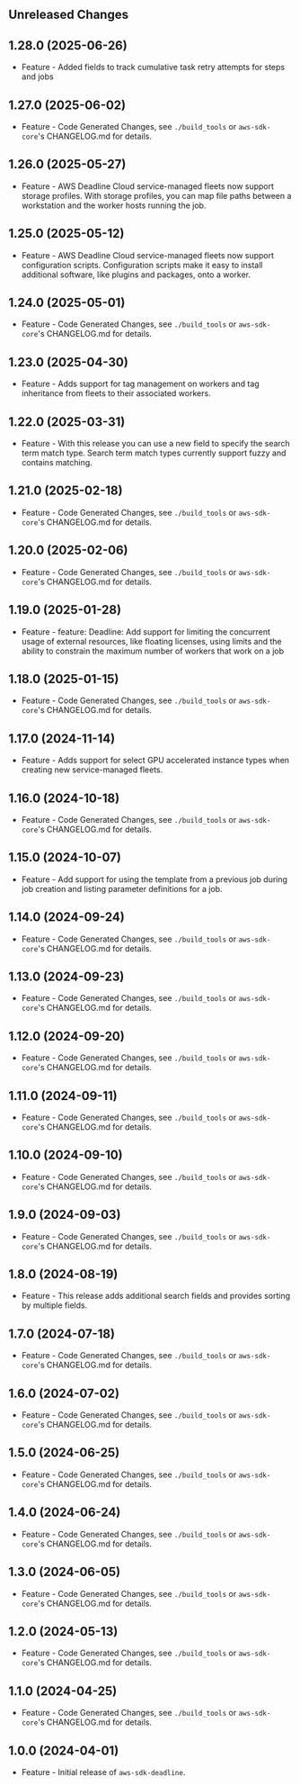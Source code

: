 Unreleased Changes
------------------

1.28.0 (2025-06-26)
------------------

* Feature - Added fields to track cumulative task retry attempts for steps and jobs

1.27.0 (2025-06-02)
------------------

* Feature - Code Generated Changes, see `./build_tools` or `aws-sdk-core`'s CHANGELOG.md for details.

1.26.0 (2025-05-27)
------------------

* Feature - AWS Deadline Cloud service-managed fleets now support storage profiles. With storage profiles, you can map file paths between a workstation and the worker hosts running the job.

1.25.0 (2025-05-12)
------------------

* Feature - AWS Deadline Cloud service-managed fleets now support configuration scripts. Configuration scripts make it easy to install additional software, like plugins and packages, onto a worker.

1.24.0 (2025-05-01)
------------------

* Feature - Code Generated Changes, see `./build_tools` or `aws-sdk-core`'s CHANGELOG.md for details.

1.23.0 (2025-04-30)
------------------

* Feature - Adds support for tag management on workers and tag inheritance from fleets to their associated workers.

1.22.0 (2025-03-31)
------------------

* Feature - With this release you can use a new field to specify the search term match type. Search term match types currently support fuzzy and contains matching.

1.21.0 (2025-02-18)
------------------

* Feature - Code Generated Changes, see `./build_tools` or `aws-sdk-core`'s CHANGELOG.md for details.

1.20.0 (2025-02-06)
------------------

* Feature - Code Generated Changes, see `./build_tools` or `aws-sdk-core`'s CHANGELOG.md for details.

1.19.0 (2025-01-28)
------------------

* Feature - feature: Deadline: Add support for limiting the concurrent usage of external resources, like floating licenses, using limits and the ability to constrain the maximum number of workers that work on a job

1.18.0 (2025-01-15)
------------------

* Feature - Code Generated Changes, see `./build_tools` or `aws-sdk-core`'s CHANGELOG.md for details.

1.17.0 (2024-11-14)
------------------

* Feature - Adds support for select GPU accelerated instance types when creating new service-managed fleets.

1.16.0 (2024-10-18)
------------------

* Feature - Code Generated Changes, see `./build_tools` or `aws-sdk-core`'s CHANGELOG.md for details.

1.15.0 (2024-10-07)
------------------

* Feature - Add support for using the template from a previous job during job creation and listing parameter definitions for a job.

1.14.0 (2024-09-24)
------------------

* Feature - Code Generated Changes, see `./build_tools` or `aws-sdk-core`'s CHANGELOG.md for details.

1.13.0 (2024-09-23)
------------------

* Feature - Code Generated Changes, see `./build_tools` or `aws-sdk-core`'s CHANGELOG.md for details.

1.12.0 (2024-09-20)
------------------

* Feature - Code Generated Changes, see `./build_tools` or `aws-sdk-core`'s CHANGELOG.md for details.

1.11.0 (2024-09-11)
------------------

* Feature - Code Generated Changes, see `./build_tools` or `aws-sdk-core`'s CHANGELOG.md for details.

1.10.0 (2024-09-10)
------------------

* Feature - Code Generated Changes, see `./build_tools` or `aws-sdk-core`'s CHANGELOG.md for details.

1.9.0 (2024-09-03)
------------------

* Feature - Code Generated Changes, see `./build_tools` or `aws-sdk-core`'s CHANGELOG.md for details.

1.8.0 (2024-08-19)
------------------

* Feature - This release adds additional search fields and provides sorting by multiple fields.

1.7.0 (2024-07-18)
------------------

* Feature - Code Generated Changes, see `./build_tools` or `aws-sdk-core`'s CHANGELOG.md for details.

1.6.0 (2024-07-02)
------------------

* Feature - Code Generated Changes, see `./build_tools` or `aws-sdk-core`'s CHANGELOG.md for details.

1.5.0 (2024-06-25)
------------------

* Feature - Code Generated Changes, see `./build_tools` or `aws-sdk-core`'s CHANGELOG.md for details.

1.4.0 (2024-06-24)
------------------

* Feature - Code Generated Changes, see `./build_tools` or `aws-sdk-core`'s CHANGELOG.md for details.

1.3.0 (2024-06-05)
------------------

* Feature - Code Generated Changes, see `./build_tools` or `aws-sdk-core`'s CHANGELOG.md for details.

1.2.0 (2024-05-13)
------------------

* Feature - Code Generated Changes, see `./build_tools` or `aws-sdk-core`'s CHANGELOG.md for details.

1.1.0 (2024-04-25)
------------------

* Feature - Code Generated Changes, see `./build_tools` or `aws-sdk-core`'s CHANGELOG.md for details.

1.0.0 (2024-04-01)
------------------

* Feature - Initial release of `aws-sdk-deadline`.

